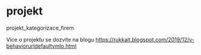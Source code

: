 # projekt
projekt_kategorizace_firem

Více o projektu se dozvíte na blogu https://rukkait.blogspot.com/2019/12/v-behaviorurldefaultvmlo.html
